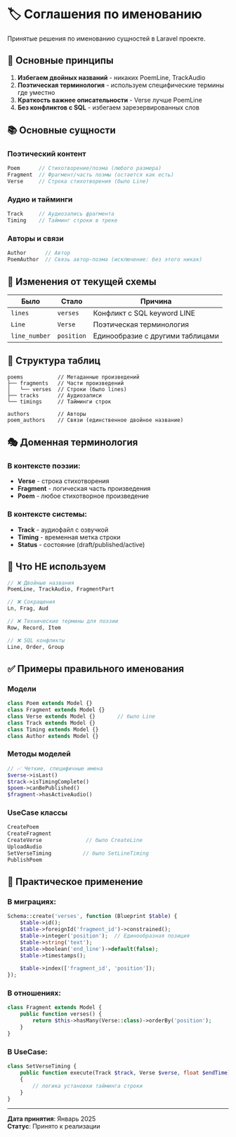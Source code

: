 # 🏷️ Соглашения по именованию

Принятые решения по именованию сущностей в Laravel проекте.

## 🎯 Основные принципы

1. **Избегаем двойных названий** - никаких PoemLine, TrackAudio
2. **Поэтическая терминология** - используем специфические термины где уместно
3. **Краткость важнее описательности** - Verse лучше PoemLine
4. **Без конфликтов с SQL** - избегаем зарезервированных слов

## 📚 Основные сущности

### Поэтический контент
```php
Poem      // Стихотворение/поэма (любого размера)
Fragment  // Фрагмент/часть поэмы (остается как есть)
Verse     // Строка стихотворения (было Line)
```

### Аудио и тайминги
```php
Track     // Аудиозапись фрагмента
Timing    // Тайминг строки в треке
```

### Авторы и связи
```php
Author      // Автор
PoemAuthor  // Связь автор-поэма (исключение: без этого никак)
```

## 🔄 Изменения от текущей схемы

| Было | Стало | Причина |
|------|-------|---------|
| `lines` | `verses` | Конфликт с SQL keyword LINE |
| `Line` | `Verse` | Поэтическая терминология |
| `line_number` | `position` | Единообразие с другими таблицами |

## 📁 Структура таблиц

```
poems           // Метаданные произведений
├── fragments   // Части произведений
│   └── verses  // Строки (было lines)
├── tracks      // Аудиозаписи
└── timings     // Тайминги строк

authors         // Авторы
poem_authors    // Связи (единственное двойное название)
```

## 🎭 Доменная терминология

### В контексте поэзии:
- **Verse** - строка стихотворения
- **Fragment** - логическая часть произведения
- **Poem** - любое стихотворное произведение

### В контексте системы:
- **Track** - аудиофайл с озвучкой
- **Timing** - временная метка строки
- **Status** - состояние (draft/published/active)

## 🚫 Что НЕ используем

```php
// ❌ Двойные названия
PoemLine, TrackAudio, FragmentPart

// ❌ Сокращения
Ln, Frag, Aud

// ❌ Технические термины для поэзии
Row, Record, Item

// ❌ SQL конфликты
Line, Order, Group
```

## ✅ Примеры правильного именования

### Модели
```php
class Poem extends Model {}
class Fragment extends Model {}
class Verse extends Model {}       // было Line
class Track extends Model {}
class Timing extends Model {}
class Author extends Model {}
```

### Методы моделей
```php
// ✅ Четкие, специфичные имена
$verse->isLast()
$track->isTimingComplete()
$poem->canBePublished()
$fragment->hasActiveAudio()
```

### UseCase классы
```php
CreatePoem
CreateFragment
CreateVerse              // было CreateLine
UploadAudio
SetVerseTiming          // было SetLineTiming
PublishPoem
```

## 🎯 Практическое применение

### В миграциях:
```php
Schema::create('verses', function (Blueprint $table) {
    $table->id();
    $table->foreignId('fragment_id')->constrained();
    $table->integer('position');  // Единообразная позиция
    $table->string('text');
    $table->boolean('end_line')->default(false);
    $table->timestamps();
    
    $table->index(['fragment_id', 'position']);
});
```

### В отношениях:
```php
class Fragment extends Model {
    public function verses() {
        return $this->hasMany(Verse::class)->orderBy('position');
    }
}
```

### В UseCase:
```php
class SetVerseTiming {
    public function execute(Track $track, Verse $verse, float $endTime): void
    {
        // логика установки тайминга строки
    }
}
```

---
**Дата принятия**: Январь 2025  
**Статус**: Принято к реализации